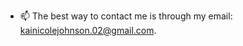 - 📫 The best way to contact me is through my email: kainicolejohnson.02@gmail.com.
<!---
kaijohnsonn/kaijohnsonn is a ✨ special ✨ repository because its `README.md` (this file) appears on your GitHub profile.
You can click the Preview link to take a look at your changes.
--->
